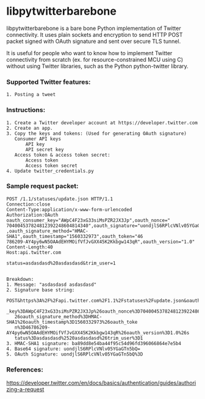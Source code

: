 # libpytwitterbarebone 


libpytwitterbarebone is a bare bone Python implementation of Twitter connectivity.
It uses plain sockets and encryption to send HTTP POST packet signed with OAuth signature and sent over secure TLS tunnel.

It is useful for people who want to know how to implement Twitter connectivity from scratch (ex. for resource-constrained MCU using C)
without using Twitter libraries, such as the Python python-twitter library.


### Supported Twitter features:

    1. Posting a tweet


### Instructions:

    1. Create a Twitter developer account at https://developer.twitter.com
    2. Create an app.
    3. Copy the keys and tokens: (Used for generating OAuth signature)
       Consumer API keys
           API key
           API secret key
       Access token & access token secret:
           Access token
           Access token secret
    4. Update twitter_credentials.py


### Sample request packet:

    POST /1.1/statuses/update.json HTTP/1.1
    Connection:close
    Content-Type:application/x-www-form-urlencoded
    Authorization:OAuth oauth_consumer_key="AWpC4F23xG33siMsPZR2JX3Jp",oauth_nonce="
    704004537824812392248604814340",oauth_signature="uondjlS6RPlcVNlv05YGaGTn5bQ%3D"
    ,oauth_signature_method="HMAC-SHA1",oauth_timestamp="1560332973",oauth_token="46
    786209-AY4py6wN5OAAdEHYMOifVfJvGXX45K2Kkbgw143qR",oauth_version="1.0"
    Content-Length:40
    Host:api.twitter.com

    status=asdasdasd%20asdasdasd&trim_user=1


    Breakdown:
    1. Message: "asdasdasd asdasdasd"
    2. Signature base string:
       POST&https%3A%2F%2Fapi.twitter.com%2F1.1%2Fstatuses%2Fupdate.json&oauth_consumer
       _key%3DAWpC4F23xG33siMsPZR2JX3Jp%26oauth_nonce%3D704004537824812392248604814340%
       26oauth_signature_method%3DHMAC-SHA1%26oauth_timestamp%3D1560332973%26oauth_toke
       n%3D46786209-AY4py6wN5OAAdEHYMOifVfJvGXX45K2Kkbgw143qR%26oauth_version%3D1.0%26s
       tatus%3Dasdasdasd%2520asdasdasd%26trim_user%3D1
    3. HMAC-SHA1 signature: ba89dd8e54ba44f95c54d96fd396066864e7e5b4
    4. Base64 signature: uondjlS6RPlcVNlv05YGaGTn5bQ=
    5. OAuth Signature: uondjlS6RPlcVNlv05YGaGTn5bQ%3D


### References:

https://developer.twitter.com/en/docs/basics/authentication/guides/authorizing-a-request
